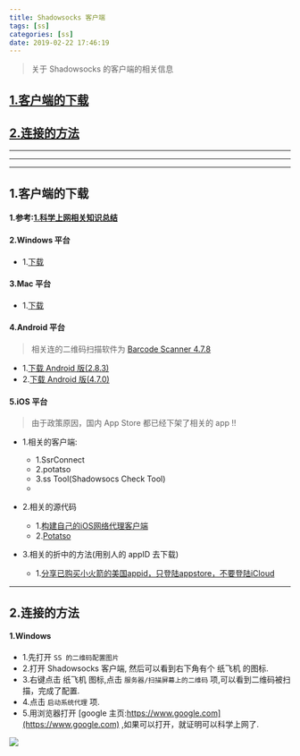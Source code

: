 ```yaml
---
title: Shadowsocks 客户端
tags: [ss]
categories: [ss]
date: 2019-02-22 17:46:19
---
```


> 关于 Shadowsocks 的客户端的相关信息

<!-- more -->


## [1.客户端的下载](#client_download)
## [2.连接的方法](#method_to_connect)


***
***
***



## 1.客户端的下载<a name="client_download"/>
#### 1.参考:[1.科学上网相关知识总结](https://crifan.github.io/scientific_network_summary/website/server_client_mode/ss_client/client_ios.html)

#### 2.Windows 平台
* 1.[下载](https://45.32.24.179/shadowsocks/Shadowsocks-win-dotnet4.0-2.5.2.zip)

#### 3.Mac 平台
* 1.[下载](https://45.32.24.179/shadowsocks/ShadowsocksX-2.6.3.dmg)

#### 4.Android 平台

> 相关连的二维码扫描软件为 [Barcode Scanner 4.7.8](https://github.com/zxing/zxing/releases)

* 1.[下载 Android 版(2.8.3)](https://45.32.24.179/shadowsocks/shadowsocks_2.8.3.apk)
* 2.[下载 Android 版(4.7.0)](https://45.32.24.179/shadowsocks/shadowsocks--universal-4.7.0.apk)

#### 5.iOS 平台
> 由于政策原因，国内 App Store 都已经下架了相关的 app !!

* 1.相关的客户端:
	* 1.SsrConnect
	* 2.potatso
	* 3.ss Tool(Shadowsocs Check Tool)
	* 

* 2.相关的源代码
	* 1.[构建自己的iOS网络代理客户端](https://tlanyan.me/build-your-ios-vpn-client/)
	* 2.[Potatso](https://github.com/haxpor/Potatso)

* 3.相关的折中的方法(用别人的 appID 去下载)
	* 1.[分享已购买小火箭的美国appid，只登陆appstore，不要登陆iCloud](https://www.douban.com/note/698692376/?type=like#sep)	

***

## 2.连接的方法<a name="method_to_connect"/>
#### 1.Windows
* 1.先打开 `SS 的二维码配置图片`
* 2.打开 Shadowsocks 客户端, 然后可以看到右下角有个 纸飞机 的图标.
* 3.右键点击 纸飞机 图标,点击 `服务器/扫描屏幕上的二维码` 项,可以看到二维码被扫描，完成了配置.
* 4.点击 `启动系统代理` 项.
* 5.用浏览器打开 [google 主页:https://www.google.com](https://www.google.com) ,如果可以打开，就证明可以科学上网了.

![](http://pic.pgyjz.cn/blog/Shadowsocks/windows_connect_step.png)




